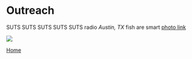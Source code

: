 <body>
		
<div class="container">
<div class="blurb">
<h1>Outreach</h1>
<p>SUTS SUTS SUTS SUTS SUTS radio <em>Austin, TX</em> fish are smart <a href="/about"> photo link</a></p>
	
<img src="/images/SUTS1.JPG">


<a href="../">Home</a>
